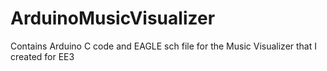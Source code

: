 # ArduinoMusicVisualizer

Contains Arduino C code and EAGLE sch file for the Music Visualizer that I created for EE3 
